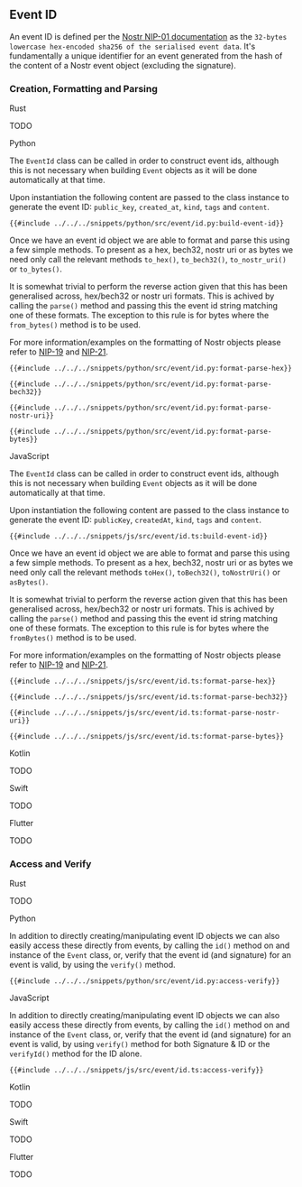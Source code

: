 ## Event ID

An event ID is defined per the [Nostr NIP-01 documentation](https://github.com/nostr-protocol/nips/blob/master/01.md) as the `32-bytes lowercase hex-encoded sha256 of the serialised event data`. 
It's fundamentally a unique identifier for an event generated from the hash of the content of a Nostr event object (excluding the signature).

### Creation, Formatting and Parsing

<custom-tabs category="lang">

<div slot="title">Rust</div>
<section>

TODO

</section>

<div slot="title">Python</div>
<section>

The `EventId` class can be called in order to construct event ids, although this is not necessary when building `Event` objects as it will be done automatically at that time. 

Upon instantiation the following content are passed to the class instance to generate the event ID: `public_key`, `created_at`, `kind`, `tags` and `content`.

```python,ignore
{{#include ../../../snippets/python/src/event/id.py:build-event-id}}
```

Once we have an event id object we are able to format and parse this using a few simple methods. 
To present as a hex, bech32, nostr uri or as bytes we need only call the relevant methods `to_hex()`, `to_bech32()`, `to_nostr_uri()` or `to_bytes()`. 

It is somewhat trivial to perform the reverse action given that this has been generalised across, hex/bech32 or nostr uri formats. This is achived by calling the `parse()` method and passing this the event id string matching one of these formats. The exception to this rule is for bytes where the `from_bytes()` method is to be used.

For more information/examples on the formatting of Nostr objects please refer to [NIP-19](../nips/19.md) and [NIP-21](../nips/21.md).

```python,ignore
{{#include ../../../snippets/python/src/event/id.py:format-parse-hex}}
```

```python,ignore
{{#include ../../../snippets/python/src/event/id.py:format-parse-bech32}}
```

```python,ignore
{{#include ../../../snippets/python/src/event/id.py:format-parse-nostr-uri}}
```

```python,ignore
{{#include ../../../snippets/python/src/event/id.py:format-parse-bytes}}
```

</section>

<div slot="title">JavaScript</div>
<section>

The `EventId` class can be called in order to construct event ids, although this is not necessary when building `Event` objects as it will be done automatically at that time. 

Upon instantiation the following content are passed to the class instance to generate the event ID: `publicKey`, `createdAt`, `kind`, `tags` and `content`.

```typescript,ignore
{{#include ../../../snippets/js/src/event/id.ts:build-event-id}}
```

Once we have an event id object we are able to format and parse this using a few simple methods. 
To present as a hex, bech32, nostr uri or as bytes we need only call the relevant methods `toHex()`, `toBech32()`, `toNostrUri()` or `asBytes()`. 

It is somewhat trivial to perform the reverse action given that this has been generalised across, hex/bech32 or nostr uri formats. This is achived by calling the `parse()` method and passing this the event id string matching one of these formats. The exception to this rule is for bytes where the `fromBytes()` method is to be used.

For more information/examples on the formatting of Nostr objects please refer to [NIP-19](../nips/19.md) and [NIP-21](../nips/21.md).

```typescript,ignore
{{#include ../../../snippets/js/src/event/id.ts:format-parse-hex}}
```

```typescript,ignore
{{#include ../../../snippets/js/src/event/id.ts:format-parse-bech32}}
```

```typescript,ignore
{{#include ../../../snippets/js/src/event/id.ts:format-parse-nostr-uri}}
```

```typescript,ignore
{{#include ../../../snippets/js/src/event/id.ts:format-parse-bytes}}
```

</section>

<div slot="title">Kotlin</div>
<section>

TODO

</section>

<div slot="title">Swift</div>
<section>

TODO

</section>

<div slot="title">Flutter</div>
<section>

TODO

</section>
</custom-tabs>

### Access and Verify

<custom-tabs category="lang">

<div slot="title">Rust</div>
<section>

TODO

</section>

<div slot="title">Python</div>
<section>

In addition to directly creating/manipulating event ID objects we can also easily access these directly from events, by calling the `id()` method on and instance of the `Event` class, or, verify that the event id (and signature) for an event is valid, by using the `verify()` method.  

```python,ignore
{{#include ../../../snippets/python/src/event/id.py:access-verify}}
```

</section>

<div slot="title">JavaScript</div>
<section>

In addition to directly creating/manipulating event ID objects we can also easily access these directly from events, by calling the `id()` method on and instance of the `Event` class, or, verify that the event id (and signature) for an event is valid, by using `verify()` method for both Signature & ID or the `verifyId()` method for the ID alone.  

```typescript,ignore
{{#include ../../../snippets/js/src/event/id.ts:access-verify}}
```

</section>

<div slot="title">Kotlin</div>
<section>

TODO

</section>

<div slot="title">Swift</div>
<section>

TODO

</section>

<div slot="title">Flutter</div>
<section>

TODO

</section>
</custom-tabs>
